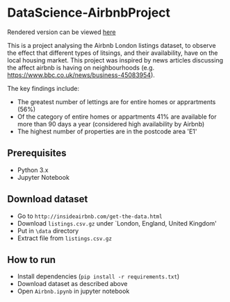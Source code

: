 # DataScience-AirbnbProject

Rendered version can be viewed [here](https://github.com/alkm1g12/Airbnb-Analysis/blob/master/output/Airbnb.md)

This is a project analysing the Airbnb London listings dataset, to observe the effect that different types of litsings, and their availability, have on the local housing market. This project was inspired by news articles discussing the affect airbnb is having on neighbourhoods (e.g. https://www.bbc.co.uk/news/business-45083954).

The key findings include: 

- The greatest number of lettings are for entire homes or apprartments (56%)
- Of the category of entire homes or appartments 41% are available for more than 90 days a year (considered high availability by Airbnb)
- The highest number of properties are in the postcode area 'E1'


## Prerequisites
- Python 3.x 
- Jupyter Notebook 

## Download dataset

- Go to `http://insideairbnb.com/get-the-data.html`
- Download `listings.csv.gz` under `London, England, United Kingdom' 
- Put in `\data` directory
- Extract file from `listings.csv.gz`

## How to run

- Install dependencies (`pip install -r requirements.txt`)
- Download dataset as described above
- Open `Airbnb.ipynb` in jupyter notebook 

